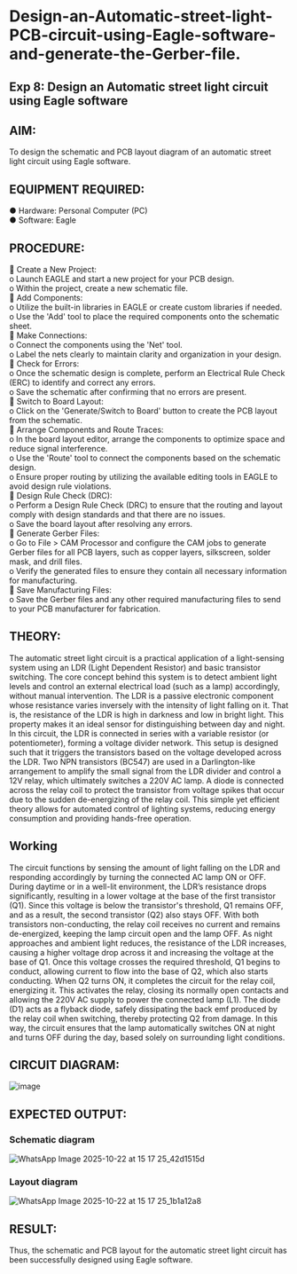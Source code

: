 # Design-an-Automatic-street-light-PCB-circuit-using-Eagle-software-and-generate-the-Gerber-file.
## Exp 8: Design an Automatic street light circuit using Eagle software
## AIM:
To design the schematic and PCB layout diagram of an automatic street light circuit using Eagle software.
## EQUIPMENT REQUIRED:
●	Hardware: Personal Computer (PC)<br>
●	Software: Eagle<br>
## PROCEDURE:
	Create a New Project:<br>
o	Launch EAGLE and start a new project for your PCB design.<br>
o	Within the project, create a new schematic file.<br>
	Add Components:<br>
o	Utilize the built-in libraries in EAGLE or create custom libraries if needed.<br>
o	Use the 'Add' tool to place the required components onto the schematic sheet.<br>
	Make Connections:<br>
o	Connect the components using the 'Net' tool.<br>
o	Label the nets clearly to maintain clarity and organization in your design.<br>
	Check for Errors:<br>
o	Once the schematic design is complete, perform an Electrical Rule Check (ERC) to identify and correct any errors.<br>
o	Save the schematic after confirming that no errors are present.<br>
	Switch to Board Layout:<br>
o	Click on the 'Generate/Switch to Board' button to create the PCB layout from the schematic.<br>
	Arrange Components and Route Traces:<br>
o	In the board layout editor, arrange the components to optimize space and reduce signal interference.<br>
o	Use the 'Route' tool to connect the components based on the schematic design.<br>
o	Ensure proper routing by utilizing the available editing tools in EAGLE to avoid design rule violations.<br>
	Design Rule Check (DRC):<br>
o	Perform a Design Rule Check (DRC) to ensure that the routing and layout comply with design standards and that there are no issues.<br>
o	Save the board layout after resolving any errors.<br>
	Generate Gerber Files:<br>
o	Go to File > CAM Processor and configure the CAM jobs to generate Gerber files for all PCB layers, such as copper layers, silkscreen, solder mask, and drill files.<br>
o	Verify the generated files to ensure they contain all necessary information for manufacturing.<br>
	Save Manufacturing Files:<br>
o	Save the Gerber files and any other required manufacturing files to send to your PCB manufacturer for fabrication.<br>

## THEORY:
The automatic street light circuit is a practical application of a light-sensing system using an LDR (Light Dependent Resistor) and basic transistor switching. The core concept behind this system is to detect ambient light levels and control an external electrical load (such as a lamp) accordingly, without manual intervention. The LDR is a passive electronic component whose resistance varies inversely with the intensity of light falling on it. That is, the resistance of the LDR is high in darkness and low in bright light. This property makes it an ideal sensor for distinguishing between day and night. In this circuit, the LDR is connected in series with a variable resistor (or potentiometer), forming a voltage divider network. This setup is designed such that it triggers the transistors based on the voltage developed across the LDR. Two NPN transistors (BC547) are used in a Darlington-like arrangement to amplify the small signal from the LDR divider and control a 12V relay, which ultimately switches a 220V AC lamp. A diode is connected across the relay coil to protect the transistor from voltage spikes that occur due to the sudden de-energizing of the relay coil. This simple yet efficient theory allows for automated control of lighting systems, reducing energy consumption and providing hands-free operation.
## Working
The circuit functions by sensing the amount of light falling on the LDR and responding accordingly by turning the connected AC lamp ON or OFF. During daytime or in a well-lit environment, the LDR’s resistance drops significantly, resulting in a lower voltage at the base of the first transistor (Q1). Since this voltage is below the transistor's threshold, Q1 remains OFF, and as a result, the second transistor (Q2) also stays OFF. With both transistors non-conducting, the relay coil receives no current and remains de-energized, keeping the lamp circuit open and the lamp OFF. As night approaches and ambient light reduces, the resistance of the LDR increases, causing a higher voltage drop across it and increasing the voltage at the base of Q1. Once this voltage crosses the required threshold, Q1 begins to conduct, allowing current to flow into the base of Q2, which also starts conducting. When Q2 turns ON, it completes the circuit for the relay coil, energizing it. This activates the relay, closing its normally open contacts and allowing the 220V AC supply to power the connected lamp (L1). The diode (D1) acts as a flyback diode, safely dissipating the back emf produced by the relay coil when switching, thereby protecting Q2 from damage. In this way, the circuit ensures that the lamp automatically switches ON at night and turns OFF during the day, based solely on surrounding light conditions.
## CIRCUIT DIAGRAM:
![image](https://github.com/user-attachments/assets/72aa69d2-792f-46bc-810e-50b25a13864f)

## EXPECTED OUTPUT:
### Schematic diagram

![WhatsApp Image 2025-10-22 at 15 17 25_42d1515d](https://github.com/user-attachments/assets/b5d82595-22a8-49c5-b865-b9b98f556ef9)


### Layout diagram

![WhatsApp Image 2025-10-22 at 15 17 25_1b1a12a8](https://github.com/user-attachments/assets/75d1c86a-b2c0-4380-ab17-f3628fd9dc96)

 
## RESULT:
Thus, the schematic and PCB layout for the automatic street light circuit has been successfully designed using Eagle software.
